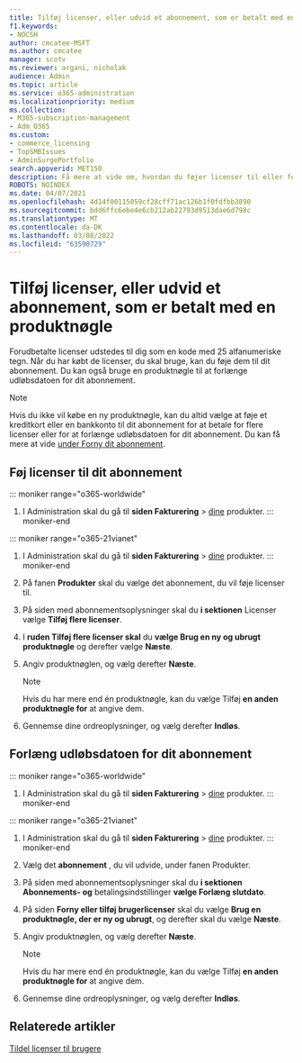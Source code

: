 ```yaml
---
title: Tilføj licenser, eller udvid et abonnement, som er betalt med en produktnøgle
f1.keywords:
- NOCSH
author: cmcatee-MSFT
ms.author: cmcatee
manager: scotv
ms.reviewer: argani, nicholak
audience: Admin
ms.topic: article
ms.service: o365-administration
ms.localizationpriority: medium
ms.collection:
- M365-subscription-management
- Adm_O365
ms.custom:
- commerce_licensing
- TopSMBIssues
- AdminSurgePortfolio
search.appverid: MET150
description: Få mere at vide om, hvordan du føjer licenser til eller forlænger dit abonnement med en produktnøgle.
ROBOTS: NOINDEX
ms.date: 04/07/2021
ms.openlocfilehash: 4d14f00115059cf28cff71ac126b1f0fdfbb3890
ms.sourcegitcommit: bdd6ffc6ebe4e6cb212ab22793d9513dae6d798c
ms.translationtype: MT
ms.contentlocale: da-DK
ms.lasthandoff: 03/08/2022
ms.locfileid: "63590729"
---
```

# <a name="add-licenses-to-or-extend-a-subscription-paid-for-using-a-product-key"></a>Tilføj licenser, eller udvid et abonnement, som er betalt med en produktnøgle

Forudbetalte licenser udstedes til dig som en kode med 25 alfanumeriske tegn. Når du har købt de licenser, du skal bruge, kan du føje dem til dit abonnement. Du kan også bruge en produktnøgle til at forlænge udløbsdatoen for dit abonnement.

> [!NOTE]
> Hvis du ikke vil købe en ny produktnøgle, kan du altid vælge at føje et kreditkort eller en bankkonto til dit abonnement for at betale for flere licenser eller for at forlænge udløbsdatoen for dit abonnement. Du kan få mere at vide [under Forny dit abonnement](../subscriptions/renew-your-subscription.md).
  
## <a name="add-licenses-to-your-subscription"></a>Føj licenser til dit abonnement

::: moniker range="o365-worldwide"

1. I Administration skal du gå til **siden Fakturering** \> <a href="https://go.microsoft.com/fwlink/p/?linkid=842054" target="_blank">dine</a> produkter.
::: moniker-end

::: moniker range="o365-21vianet"

1. I Administration skal du gå til **siden Fakturering** \> <a href="https://go.microsoft.com/fwlink/p/?linkid=850626" target="_blank">dine</a> produkter.
::: moniker-end

2. På fanen **Produkter** skal du vælge det abonnement, du vil føje licenser til.
3. På siden med abonnementsoplysninger skal du **i sektionen** Licenser vælge **Tilføj flere licenser**.
4. I **ruden Tilføj flere licenser skal** du **vælge Brug en ny og ubrugt produktnøgle** og derefter vælge **Næste**.
5. Angiv produktnøglen, og vælg derefter **Næste**.
    > [!NOTE]
    > Hvis du har mere end én produktnøgle, kan du vælge Tilføj **en anden produktnøgle for** at angive dem.
6. Gennemse dine ordreoplysninger, og vælg derefter **Indløs**.
  
## <a name="extend-the-expiration-date-of-your-subscription"></a>Forlæng udløbsdatoen for dit abonnement

::: moniker range="o365-worldwide"

1. I Administration skal du gå til **siden Fakturering** \> <a href="https://go.microsoft.com/fwlink/p/?linkid=842054" target="_blank">dine</a> produkter.
::: moniker-end

::: moniker range="o365-21vianet"

1. I Administration skal du gå til **siden Fakturering** \> <a href="https://go.microsoft.com/fwlink/p/?linkid=850626" target="_blank">dine</a> produkter.
::: moniker-end

2. Vælg det **abonnement** , du vil udvide, under fanen Produkter.
3. På siden med abonnementsoplysninger skal du **i sektionen Abonnements- og** betalingsindstillinger **vælge Forlæng slutdato**.
4. På siden **Forny eller tilføj brugerlicenser** skal du vælge **Brug en produktnøgle, der er ny og ubrugt**, og derefter skal du vælge **Næste**.
5. Angiv produktnøglen, og vælg derefter **Næste**.
    > [!NOTE]
    > Hvis du har mere end én produktnøgle, kan du vælge Tilføj **en anden produktnøgle for** at angive dem.
6. Gennemse dine ordreoplysninger, og vælg derefter **Indløs**.

## <a name="related-articles"></a>Relaterede artikler

[Tildel licenser til brugere](../../admin/manage/assign-licenses-to-users.md)
